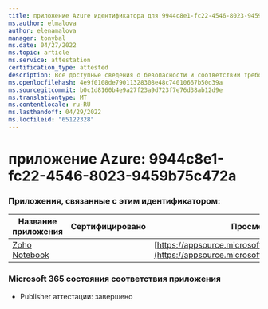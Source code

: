 ```yaml
---
title: приложение Azure идентификатора для 9944c8e1-fc22-4546-8023-9459b75c472a
ms.author: elmalova
author: elenamalova
manager: tonybal
ms.date: 04/27/2022
ms.topic: article
ms.service: attestation
certification_type: attested
description: Все доступные сведения о безопасности и соответствии требованиям для 9944c8e1-fc22-4546-8023-9459b75c472a.
ms.openlocfilehash: 4e9f0108de79011328308e48c74010667b50d39a
ms.sourcegitcommit: b0c1d8160b4e9a27f23a9d723f7e76d38ab12d9e
ms.translationtype: MT
ms.contentlocale: ru-RU
ms.lasthandoff: 04/29/2022
ms.locfileid: "65122328"
---
```

# <a name="azure-app-id-9944c8e1-fc22-4546-8023-9459b75c472a"></a>приложение Azure: 9944c8e1-fc22-4546-8023-9459b75c472a


### <a name="apps-associated-with-this-id"></a>Приложения, связанные с этим идентификатором:
| **Название приложения** | **Сертифицировано** | **Просмотр в AppSource** |
|--------------|---------------|-----------------------|
| [Zoho Notebook](../forward/WA200001616.md) |  | [https://appsource.microsoft.com/product/office/WA200001616](https://appsource.microsoft.com/product/office/WA200001616) |

### <a name="microsoft-365-app-compliance-status"></a>Microsoft 365 состояния соответствия приложения
- Publisher аттестации: завершено
